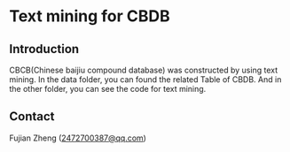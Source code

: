# Text mining for CBDB

## Introduction
CBCB(Chinese baijiu compound database) was constructed by using text mining. In the data folder, you can found the related Table of CBDB. And in the other folder, you can see the code for text mining.

## Contact
Fujian Zheng (2472700387@qq.com)